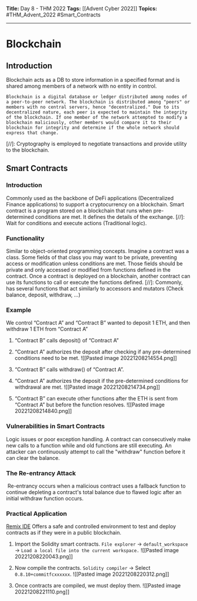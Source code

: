 **Title:** Day 8 - THM 2022
**Tags:** [[Advent Cyber 2022]]
**Topics:** #THM_Advent_2022 #Smart_Contracts

---
# Blockchain
## Introduction
Blockchain acts as a DB to store information in a specified format and is shared among members of a network with no entity in control.

```ad-info
Blockchain is a digital database or ledger distributed among nodes of a peer-to-peer network. The blockchain is distributed among "peers" or members with no central servers, hence "decentralized." Due to its decentralized nature, each peer is expected to maintain the integrity of the blockchain. If one member of the network attempted to modify a blockchain maliciously, other members would compare it to their blockchain for integrity and determine if the whole network should express that change.
```

[//]: Cryptography is employed to negotiate transactions and provide utility to the blockchain.

## Smart Contracts
### Introduction
Commonly used as the backbone of DeFi applications (Decentralized Finance applications) to support a cryptocurrency on a blockchain.
Smart contract is a program stored on a blockchain that runs when pre-determined conditions are met. It defines the details of the exchange.
[//]: Wait for conditions and execute actions (Traditional logic).

### Functionality
Similar to object-oriented programming concepts.
Imagine a contract was a class. Some fields of that class you may want to be private, preventing access or modification unless conditions are met. Those fields should be private and only accessed or modified from functions defined in the contract.
Once a contract is deployed on a blockchain, another contract can use its functions to call or execute the functions defined.
[//]: Commonly, has several functions that act similarly to accessors and mutators (Check balance, deposit, withdraw, …)

### Example
We control “Contract A” and “Contract B” wanted to deposit 1 ETH, and then withdraw 1 ETH from “Contract A”

1. “Contract B” calls deposit() of “Contract A”

2. “Contract A” authorizes the deposit after checking if any pre-determined conditions need to be met.
![[Pasted image 20221208214554.png]]

3. “Contract B” calls withdraw() of “Contract A”.

4. “Contract A” authorizes the deposit if the pre-determined conditions for withdrawal are met.
![[Pasted image 20221208214734.png]]

5. “Contract B” can execute other functions after the ETH is sent from “Contract A” but before the function resolves.
![[Pasted image 20221208214840.png]]

### Vulnerabilities in Smart Contracts
Logic issues or poor exception handling.
A contract can consecutively make new calls to a function while and old functions are still executing. An attacker can continuously attempt to call the "withdraw" function before it can clear the balance.

### The Re-entrancy Attack
 Re-entrancy occurs when a malicious contract uses a fallback function to continue depleting a contract's total balance due to flawed logic after an initial withdraw function occurs.

### Practical Application
[Remix IDE](https://remix.ethereum.org/) Offers a safe and controlled environment to test and deploy contracts as if they were in a public blockchain.

1. Import the Solidity smart contracts. ``File explorer`` → ``default_workspace`` → ``Load a local file into the current workspace.``
![[Pasted image 20221208220043.png]]

2. Now compile the contracts. `Solidity compiler` → Select `0.8.10+commitfcxxxxxx`.
![[Pasted image 20221208220312.png]]

3. Once contracts are compiled, we must deploy them. 
![[Pasted image 20221208221110.png]]

